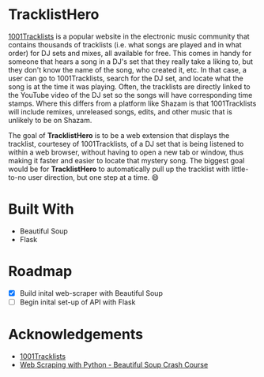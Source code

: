 # TracklistHero
[1001Tracklists](https://www.1001tracklists.com/) is a popular website in the electronic music community that contains thousands of tracklists (i.e. what songs are played and in what order) for DJ sets and mixes, all available for free. This comes in handy for someone that hears a song in a DJ's set that they really take a liking to, but they don't know the name of the song, who created it, etc. In that case, a user can go to 1001Tracklists, search for the DJ set, and locate what the song is at the time it was playing. Often, the tracklists are directly linked to the YouTube video of the DJ set so the songs will have corresponding time stamps. Where this differs from a platform like Shazam is that 1001Tracklists will include remixes, unreleased songs, edits, and other music that is unlikely to be on Shazam.

The goal of **TracklistHero** is to be a web extension that displays the tracklist, courtesey of 1001Tracklists, of a DJ set that is being listened to within a web browser, without having to open a new tab or window, thus making it faster and easier to locate that mystery song. The biggest goal would be for **TracklistHero** to automatically pull up the tracklist with little-to-no user direction, but one step at a time. :smile:

# Built With
- Beautiful Soup
- Flask

# Roadmap
- [x] Build inital web-scraper with Beautiful Soup
- [ ] Begin inital set-up of API with Flask

# Acknowledgements
- [1001Tracklists](https://www.1001tracklists.com/)
- [Web Scraping with Python - Beautiful Soup Crash Course](https://www.youtube.com/watch?v=XVv6mJpFOb0)
